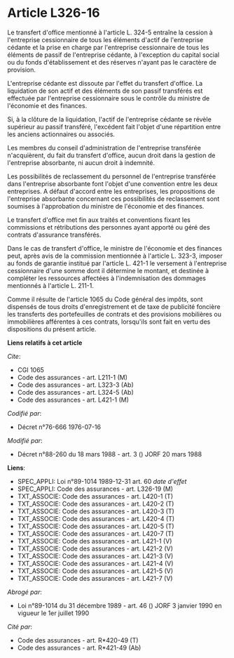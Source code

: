# Article L326-16

Le transfert d'office mentionné à l'article L. 324-5 entraîne la cession à l'entreprise cessionnaire de tous les éléments
d'actif de l'entreprise cédante et la prise en charge par l'entreprise cessionnaire de tous les éléments de passif de
l'entreprise cédante, à l'exception du capital social ou du fonds d'établissement et des réserves n'ayant pas le caractère de
provision.

L'entreprise cédante est dissoute par l'effet du transfert d'office. La liquidation de son actif et des éléments de son
passif transférés est effectuée par l'entreprise cessionnaire sous le contrôle du ministre de l'économie et des finances.

Si, à la clôture de la liquidation, l'actif de l'entreprise cédante se révèle supérieur au passif transféré, l'excédent fait
l'objet d'une répartition entre les anciens actionnaires ou associés.

Les membres du conseil d'administration de l'entreprise transférée n'acquièrent, du fait du transfert d'office, aucun droit
dans la gestion de l'entreprise absorbante, ni aucun droit à indemnité.

Les possibilités de reclassement du personnel de l'entreprise transférée dans l'entreprise absorbante font l'objet d'une
convention entre les deux entreprises. A défaut d'accord entre les entreprises, les propositions de l'entreprise absorbante
concernant ces possibilités de reclassement sont soumises à l'approbation du ministre de l'économie et des finances.

Le transfert d'office met fin aux traités et conventions fixant les commissions et rétributions des personnes ayant apporté
ou géré des contrats d'assurance transférés.

Dans le cas de transfert d'office, le ministre de l'économie et des finances peut, après avis de la commission mentionnée à
l'article L. 323-3, imposer au fonds de garantie institué par l'article L. 421-1 le versement à l'entreprise cessionnaire
d'une somme dont il détermine le montant, et destinée à compléter les ressources affectées à l'indemnisation des dommages
mentionnés à l'article L. 211-1.

Comme il résulte de l'article 1065 du Code général des impôts, sont dispensés de tous droits d'enregistrement et de taxe de
publicité foncière les transferts des portefeuilles de contrats et des provisions mobilières ou immobilières afférentes à ces
contrats, lorsqu'ils sont fait en vertu des dispositions du présent article.

**Liens relatifs à cet article**

_Cite_:

  - CGI 1065
  - Code des assurances - art. L211-1 (M)
  - Code des assurances - art. L323-3 (Ab)
  - Code des assurances - art. L324-5 (Ab)
  - Code des assurances - art. L421-1 (M)

_Codifié par_:

  - Décret n°76-666 1976-07-16

_Modifié par_:

  - Décret n°88-260 du 18 mars 1988 - art. 3 () JORF 20 mars 1988

**Liens**:

  - SPEC_APPLI: Loi n°89-1014 1989-12-31 art. 60 *date d'effet*
  - SPEC_APPLI: Code des assurances - art. L326-19 (M)
  - TXT_ASSOCIE: Code des assurances - art. L420-1 (T)
  - TXT_ASSOCIE: Code des assurances - art. L420-2 (T)
  - TXT_ASSOCIE: Code des assurances - art. L420-3 (T)
  - TXT_ASSOCIE: Code des assurances - art. L420-4 (T)
  - TXT_ASSOCIE: Code des assurances - art. L420-5 (T)
  - TXT_ASSOCIE: Code des assurances - art. L420-7 (T)
  - TXT_ASSOCIE: Code des assurances - art. L421-1 (V)
  - TXT_ASSOCIE: Code des assurances - art. L421-2 (V)
  - TXT_ASSOCIE: Code des assurances - art. L421-3 (V)
  - TXT_ASSOCIE: Code des assurances - art. L421-4 (V)
  - TXT_ASSOCIE: Code des assurances - art. L421-5 (V)
  - TXT_ASSOCIE: Code des assurances - art. L421-7 (V)

_Abrogé par_:

  - Loi n°89-1014 du 31 décembre 1989 - art. 46 () JORF 3 janvier 1990 en vigueur le 1er juillet 1990

_Cité par_:

  - Code des assurances - art. R*420-49 (T)
  - Code des assurances - art. R*421-49 (Ab)
